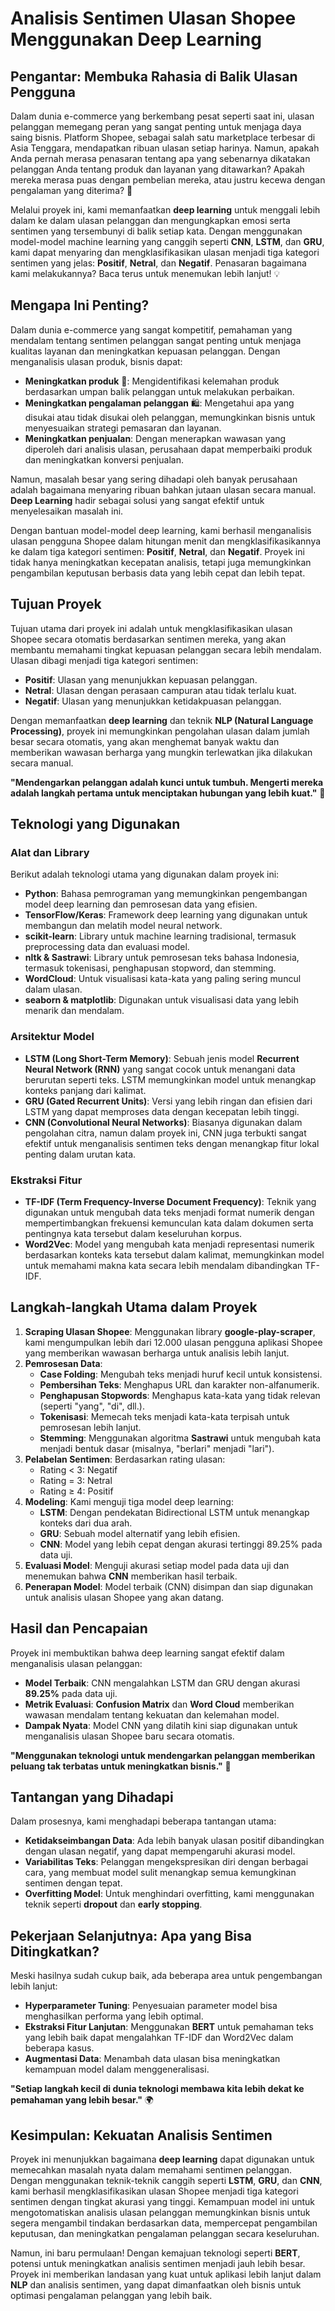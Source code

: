 # Analisis Sentimen Ulasan Shopee Menggunakan Deep Learning

## Pengantar: Membuka Rahasia di Balik Ulasan Pengguna
Dalam dunia e-commerce yang berkembang pesat seperti saat ini, ulasan pelanggan memegang peran yang sangat penting untuk menjaga daya saing bisnis. Platform Shopee, sebagai salah satu marketplace terbesar di Asia Tenggara, mendapatkan ribuan ulasan setiap harinya. Namun, apakah Anda pernah merasa penasaran tentang apa yang sebenarnya dikatakan pelanggan Anda tentang produk dan layanan yang ditawarkan? Apakah mereka merasa puas dengan pembelian mereka, atau justru kecewa dengan pengalaman yang diterima? 🌟

Melalui proyek ini, kami memanfaatkan **deep learning** untuk menggali lebih dalam ke dalam ulasan pelanggan dan mengungkapkan emosi serta sentimen yang tersembunyi di balik setiap kata. Dengan menggunakan model-model machine learning yang canggih seperti **CNN**, **LSTM**, dan **GRU**, kami dapat menyaring dan mengklasifikasikan ulasan menjadi tiga kategori sentimen yang jelas: **Positif**, **Netral**, dan **Negatif**. Penasaran bagaimana kami melakukannya? Baca terus untuk menemukan lebih lanjut! 💡

## Mengapa Ini Penting?
Dalam dunia e-commerce yang sangat kompetitif, pemahaman yang mendalam tentang sentimen pelanggan sangat penting untuk menjaga kualitas layanan dan meningkatkan kepuasan pelanggan. Dengan menganalisis ulasan produk, bisnis dapat:

- **Meningkatkan produk** 🚀: Mengidentifikasi kelemahan produk berdasarkan umpan balik pelanggan untuk melakukan perbaikan.
- **Meningkatkan pengalaman pelanggan** 🛍️: Mengetahui apa yang disukai atau tidak disukai oleh pelanggan, memungkinkan bisnis untuk menyesuaikan strategi pemasaran dan layanan.
- **Meningkatkan penjualan**: Dengan menerapkan wawasan yang diperoleh dari analisis ulasan, perusahaan dapat memperbaiki produk dan meningkatkan konversi penjualan.

Namun, masalah besar yang sering dihadapi oleh banyak perusahaan adalah bagaimana menyaring ribuan bahkan jutaan ulasan secara manual. **Deep Learning** hadir sebagai solusi yang sangat efektif untuk menyelesaikan masalah ini.

Dengan bantuan model-model deep learning, kami berhasil menganalisis ulasan pengguna Shopee dalam hitungan menit dan mengklasifikasikannya ke dalam tiga kategori sentimen: **Positif**, **Netral**, dan **Negatif**. Proyek ini tidak hanya meningkatkan kecepatan analisis, tetapi juga memungkinkan pengambilan keputusan berbasis data yang lebih cepat dan lebih tepat.

## Tujuan Proyek
Tujuan utama dari proyek ini adalah untuk mengklasifikasikan ulasan Shopee secara otomatis berdasarkan sentimen mereka, yang akan membantu memahami tingkat kepuasan pelanggan secara lebih mendalam. Ulasan dibagi menjadi tiga kategori sentimen:

- **Positif**: Ulasan yang menunjukkan kepuasan pelanggan.
- **Netral**: Ulasan dengan perasaan campuran atau tidak terlalu kuat.
- **Negatif**: Ulasan yang menunjukkan ketidakpuasan pelanggan.

Dengan memanfaatkan **deep learning** dan teknik **NLP (Natural Language Processing)**, proyek ini memungkinkan pengolahan ulasan dalam jumlah besar secara otomatis, yang akan menghemat banyak waktu dan memberikan wawasan berharga yang mungkin terlewatkan jika dilakukan secara manual.

**"Mendengarkan pelanggan adalah kunci untuk tumbuh. Mengerti mereka adalah langkah pertama untuk menciptakan hubungan yang lebih kuat."** 💬

## Teknologi yang Digunakan
### Alat dan Library
Berikut adalah teknologi utama yang digunakan dalam proyek ini:

- **Python**: Bahasa pemrograman yang memungkinkan pengembangan model deep learning dan pemrosesan data yang efisien.
- **TensorFlow/Keras**: Framework deep learning yang digunakan untuk membangun dan melatih model neural network.
- **scikit-learn**: Library untuk machine learning tradisional, termasuk preprocessing data dan evaluasi model.
- **nltk & Sastrawi**: Library untuk pemrosesan teks bahasa Indonesia, termasuk tokenisasi, penghapusan stopword, dan stemming.
- **WordCloud**: Untuk visualisasi kata-kata yang paling sering muncul dalam ulasan.
- **seaborn & matplotlib**: Digunakan untuk visualisasi data yang lebih menarik dan mendalam.

### Arsitektur Model
- **LSTM (Long Short-Term Memory)**: Sebuah jenis model **Recurrent Neural Network (RNN)** yang sangat cocok untuk menangani data berurutan seperti teks. LSTM memungkinkan model untuk menangkap konteks panjang dari kalimat.
- **GRU (Gated Recurrent Units)**: Versi yang lebih ringan dan efisien dari LSTM yang dapat memproses data dengan kecepatan lebih tinggi.
- **CNN (Convolutional Neural Networks)**: Biasanya digunakan dalam pengolahan citra, namun dalam proyek ini, CNN juga terbukti sangat efektif untuk menganalisis sentimen teks dengan menangkap fitur lokal penting dalam urutan kata.

### Ekstraksi Fitur
- **TF-IDF (Term Frequency-Inverse Document Frequency)**: Teknik yang digunakan untuk mengubah data teks menjadi format numerik dengan mempertimbangkan frekuensi kemunculan kata dalam dokumen serta pentingnya kata tersebut dalam keseluruhan korpus.
- **Word2Vec**: Model yang mengubah kata menjadi representasi numerik berdasarkan konteks kata tersebut dalam kalimat, memungkinkan model untuk memahami makna kata secara lebih mendalam dibandingkan TF-IDF.

## Langkah-langkah Utama dalam Proyek
1. **Scraping Ulasan Shopee**: Menggunakan library **google-play-scraper**, kami mengumpulkan lebih dari 12.000 ulasan pengguna aplikasi Shopee yang memberikan wawasan berharga untuk analisis lebih lanjut.
2. **Pemrosesan Data**:
   - **Case Folding**: Mengubah teks menjadi huruf kecil untuk konsistensi.
   - **Pembersihan Teks**: Menghapus URL dan karakter non-alfanumerik.
   - **Penghapusan Stopwords**: Menghapus kata-kata yang tidak relevan (seperti "yang", "di", dll.).
   - **Tokenisasi**: Memecah teks menjadi kata-kata terpisah untuk pemrosesan lebih lanjut.
   - **Stemming**: Menggunakan algoritma **Sastrawi** untuk mengubah kata menjadi bentuk dasar (misalnya, "berlari" menjadi "lari").
3. **Pelabelan Sentimen**: Berdasarkan rating ulasan:
   - Rating < 3: Negatif
   - Rating = 3: Netral
   - Rating ≥ 4: Positif
4. **Modeling**: Kami menguji tiga model deep learning:
   - **LSTM**: Dengan pendekatan Bidirectional LSTM untuk menangkap konteks dari dua arah.
   - **GRU**: Sebuah model alternatif yang lebih efisien.
   - **CNN**: Model yang lebih cepat dengan akurasi tertinggi 89.25% pada data uji.
5. **Evaluasi Model**: Menguji akurasi setiap model pada data uji dan menemukan bahwa **CNN** memberikan hasil terbaik.
6. **Penerapan Model**: Model terbaik (CNN) disimpan dan siap digunakan untuk analisis ulasan Shopee yang akan datang.

## Hasil dan Pencapaian
Proyek ini membuktikan bahwa deep learning sangat efektif dalam menganalisis ulasan pelanggan:

- **Model Terbaik**: CNN mengalahkan LSTM dan GRU dengan akurasi **89.25%** pada data uji.
- **Metrik Evaluasi**: **Confusion Matrix** dan **Word Cloud** memberikan wawasan mendalam tentang kekuatan dan kelemahan model.
- **Dampak Nyata**: Model CNN yang dilatih kini siap digunakan untuk menganalisis ulasan Shopee baru secara otomatis.

**"Menggunakan teknologi untuk mendengarkan pelanggan memberikan peluang tak terbatas untuk meningkatkan bisnis."** 🚀

## Tantangan yang Dihadapi
Dalam prosesnya, kami menghadapi beberapa tantangan utama:

- **Ketidakseimbangan Data**: Ada lebih banyak ulasan positif dibandingkan dengan ulasan negatif, yang dapat mempengaruhi akurasi model.
- **Variabilitas Teks**: Pelanggan mengekspresikan diri dengan berbagai cara, yang membuat model sulit menangkap semua kemungkinan sentimen dengan tepat.
- **Overfitting Model**: Untuk menghindari overfitting, kami menggunakan teknik seperti **dropout** dan **early stopping**.

## Pekerjaan Selanjutnya: Apa yang Bisa Ditingkatkan?
Meski hasilnya sudah cukup baik, ada beberapa area untuk pengembangan lebih lanjut:

- **Hyperparameter Tuning**: Penyesuaian parameter model bisa menghasilkan performa yang lebih optimal.
- **Ekstraksi Fitur Lanjutan**: Menggunakan **BERT** untuk pemahaman teks yang lebih baik dapat mengalahkan TF-IDF dan Word2Vec dalam beberapa kasus.
- **Augmentasi Data**: Menambah data ulasan bisa meningkatkan kemampuan model dalam menggeneralisasi.

**"Setiap langkah kecil di dunia teknologi membawa kita lebih dekat ke pemahaman yang lebih besar."** 🌍

## Kesimpulan: Kekuatan Analisis Sentimen
Proyek ini menunjukkan bagaimana **deep learning** dapat digunakan untuk memecahkan masalah nyata dalam memahami sentimen pelanggan. Dengan menggunakan teknik-teknik canggih seperti **LSTM**, **GRU**, dan **CNN**, kami berhasil mengklasifikasikan ulasan Shopee menjadi tiga kategori sentimen dengan tingkat akurasi yang tinggi. Kemampuan model ini untuk mengotomatiskan analisis ulasan pelanggan memungkinkan bisnis untuk segera mengambil tindakan berdasarkan data, mempercepat pengambilan keputusan, dan meningkatkan pengalaman pelanggan secara keseluruhan.

Namun, ini baru permulaan! Dengan kemajuan teknologi seperti **BERT**, potensi untuk meningkatkan analisis sentimen menjadi jauh lebih besar. Proyek ini memberikan landasan yang kuat untuk aplikasi lebih lanjut dalam **NLP** dan analisis sentimen, yang dapat dimanfaatkan oleh bisnis untuk optimasi pengalaman pelanggan yang lebih baik.
